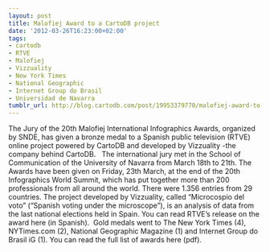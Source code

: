```yaml
---
layout: post
title: Malofiej Award to a CartoDB project
date: '2012-03-26T16:23:00+02:00'
tags:
- cartodb
- RTVE
- Malofiej
- Vizzuality
- New York Times
- National Geographic
- Internet Group do Brasil
- Universidad de Navarra
tumblr_url: http://blog.cartodb.com/post/19953379770/malofiej-award-to-a-cartodb-project
---
```


The Jury of the 20th Malofiej International Infographics Awards, organized by SNDE, has given a bronze medal to a Spanish public television (RTVE) online project powered by CartoDB and developed by Vizzuality -the company behind CartoDB.  
The international jury met in the School of Communication of the University of Navarra from March 18th to 21th. The Awards have been given on Friday, 23th March, at the end of the 20th Infographics World Summit, which has put together more than 200 professionals from all around the world. There were 1.356 entries from 29 countries.
The project developed by Vizzuality, called “Microcospio del voto” (“Spanish voting under the microscope”), is an analysis of data from the last national elections held in Spain. You can read RTVE’s release on the award here (in Spanish). 
Gold medals went to The New York Times (4), NYTimes.com (2), National Geographic Magazine (1) and Internet Group do Brasil iG (1). You can read the full list of awards here (pdf). 
